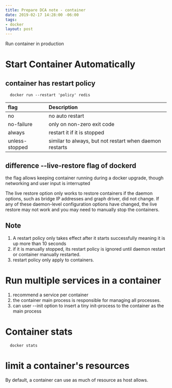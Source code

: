 ```yaml
---
title: Prepare DCA note - container
date: 2019-02-17 14:28:00 -06:00
tags:
- docker
layout: post
---
```


Run container in production
<!--more-->

# Start Container Automatically

## container has restart policy

~~~
  docker run --restart 'policy' redis
~~~

|flag|Description|
|:--|:--|
|no|no auto restart|
|no-failure|only on non-zero exit code|
|always|restart it if it is stopped|
|unless-stopped| similar to always, but not restart when daemon restarts|

## difference --live-restore flag of dockerd 
  the flag allows keeping container running during a docker upgrade, though networking and user input is interrupted

The live restore option only works to restore containers if the daemon options, such as bridge IP addresses and graph driver, did not change. If any of these daemon-level configuration options have changed, the live restore may not work and you may need to manually stop the containers.

## Note
1. A restart policy only takes effect after it starts successfully meaning it is up more than 10 seconds
2. if it is manually stopped, its restart policy is ignored until daemon restart or container manually restarted.
3. restart policy only apply to containers. 


# Run multiple services in a container
1. recommend a service per container
2. the container main process is responsible for managing all processes. 
3. can user --init option to insert a tiny init-process to the container as the main process

# Container stats

~~~
  docker stats
~~~

# limit a container's resources
 By default, a container can use as much of resource as host allows.